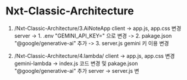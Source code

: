 # Nxt-Classic-Architecture
1. /Nxt-Classic-Architecture/3.AiNoteApp
   client -> app.js, app.css 변경
   server -> 1. .env  "GEMINI_API_KEY=" 으로 변경
          -> 2. pakage.json "@google/generative-ai" 추가
          -> 3. server.js gemini 키 이용 변경

2. /Nxt-Classic-Architecture/4.lambda/
   client -> app.js, app.css 변경
   gemini-lambda -> index.js 코드 변경 및 pakage.json "@google/generative-ai" 추가
   server -> server.js 변
